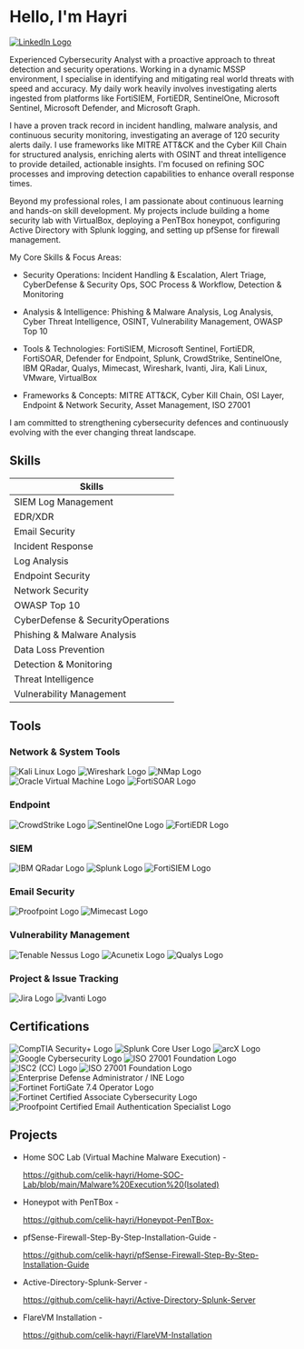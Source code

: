 # Hello, I'm Hayri
<a href="https://www.linkedin.com/in/hayri-celik/">
    <img src="https://img.shields.io/badge/-LinkedIn-0077B5?style=for-the-badge&logo=linkedin&logoColor=white" alt="LinkedIn Logo" />
</a>

Experienced Cybersecurity Analyst with a proactive approach to threat detection and security operations. Working in a dynamic MSSP environment, I specialise in identifying and mitigating real world threats with speed and accuracy. My daily work heavily involves investigating alerts ingested from platforms like FortiSIEM, FortiEDR, SentinelOne, Microsoft Sentinel, Microsoft Defender, and Microsoft Graph.

I have a proven track record in incident handling, malware analysis, and continuous security monitoring, investigating an average of 120 security alerts daily. I use frameworks like MITRE ATT&CK and the Cyber Kill Chain for structured analysis, enriching alerts with OSINT and threat intelligence to provide detailed, actionable insights. I'm focused on refining SOC processes and improving detection capabilities to enhance overall response times.

Beyond my professional roles, I am passionate about continuous learning and hands-on skill development. My projects include building a home security lab with VirtualBox, deploying a PenTBox honeypot, configuring Active Directory with Splunk logging, and setting up pfSense for firewall management. 

My Core Skills & Focus Areas:
* Security Operations: Incident Handling & Escalation, Alert Triage, CyberDefense & Security Ops, SOC Process & Workflow, Detection & Monitoring

* Analysis & Intelligence: Phishing & Malware Analysis, Log Analysis, Cyber Threat Intelligence, OSINT, Vulnerability Management, OWASP Top 10

* Tools & Technologies: FortiSIEM, Microsoft Sentinel, FortiEDR, FortiSOAR, Defender for Endpoint, Splunk, CrowdStrike, SentinelOne, IBM QRadar, Qualys, Mimecast, Wireshark, Ivanti, Jira, Kali Linux, VMware, VirtualBox

* Frameworks & Concepts: MITRE ATT&CK, Cyber Kill Chain, OSI Layer, Endpoint & Network Security, Asset Management, ISO 27001

I am committed to strengthening cybersecurity defences and continuously evolving with the ever changing threat landscape.

## Skills

| Skills                                        |
|-----------------------------------------------|
| SIEM Log Management         | 
| EDR/XDR                     | 
| Email Security              |
| Incident Response           | 
| Log Analysis                | 
| Endpoint Security           | 
| Network Security            |
| OWASP Top 10                |
| CyberDefense & SecurityOperations |
| Phishing & Malware Analysis       |
| Data Loss Prevention              |
| Detection & Monitoring            |
| Threat Intelligence               |
| Vulnerability Management          |

## Tools

### Network & System Tools
<div>
    <img src="https://img.shields.io/badge/Kali_Linux-557C94?style=for-the-badge&logo=kali-linux&logoColor=white" alt="Kali Linux Logo" />
    <img src="https://img.shields.io/badge/Wireshark-1679A7?style=for-the-badge&logo=wireshark&logoColor=white" alt="Wireshark Logo" />
    <img src="https://img.shields.io/badge/NMap-FF7A00?style=for-the-badge&logo=nmap&logoColor=white" alt="NMap Logo" />
    <img src="https://img.shields.io/badge/Oracle_Virtual_Machine-F80000?style=for-the-badge&logo=oracle&logoColor=white" alt="Oracle Virtual Machine Logo" />
    <img src="https://img.shields.io/badge/FortiSOAR-F26B00?style=for-the-badge&logo=fortinet&logoColor=white" alt="FortiSOAR Logo" />

</div>

### Endpoint
<div>
    <img src="https://img.shields.io/badge/CrowdStrike-E62117?style=for-the-badge&logo=crowdstrike&logoColor=white" alt="CrowdStrike Logo" />
    <img src="https://img.shields.io/badge/SentinelOne-6719FF?style=for-the-badge&logo=sentinelone&logoColor=white" alt="SentinelOne Logo" />
    <img src="https://img.shields.io/badge/FortiEDR-0058A6?style=for-the-badge&logo=fortinet&logoColor=white" alt="FortiEDR Logo" />

</div>

### SIEM
<div>
    <img src="https://img.shields.io/badge/IBM_QRadar-052FAD?style=for-the-badge&logo=ibm&logoColor=white" alt="IBM QRadar Logo" />
    <img src="https://img.shields.io/badge/Splunk-000000?style=for-the-badge&logo=splunk&logoColor=white" alt="Splunk Logo" />
    <img src="https://img.shields.io/badge/FortiSIEM-F26B00?style=for-the-badge&logo=fortinet&logoColor=white" alt="FortiSIEM Logo" />

</div>

### Email Security
<div>
    <img src="https://img.shields.io/badge/Proofpoint-3DDEB7?style=for-the-badge&logo=proofpoint&logoColor=black" alt="Proofpoint Logo" />
    <img src="https://img.shields.io/badge/Mimecast-00A7E1?style=for-the-badge&logo=mimecast&logoColor=white" alt="Mimecast Logo" />

</div>

### Vulnerability Management
<div>
    <img src="https://img.shields.io/badge/Tenable_Nessus-00C7B7?style=for-the-badge&logo=tenable&logoColor=white" alt="Tenable Nessus Logo" />
    <img src="https://img.shields.io/badge/Acunetix-FF0000?style=for-the-badge&logo=acunetix&logoColor=white" alt="Acunetix Logo" />
    <img src="https://img.shields.io/badge/Qualys-00A9E0?style=for-the-badge&logo=qualys&logoColor=white" alt="Qualys Logo" />

</div>

### Project & Issue Tracking
<div>
   <img src="https://img.shields.io/badge/Jira-0052CC?style=for-the-badge&logo=jira&logoColor=white" alt="Jira Logo" /> 
    <img src="https://img.shields.io/badge/Ivanti-663399?style=for-the-badge&logo=ivanti&logoColor=white" alt="Ivanti Logo" />

</div>


## Certifications
<div>
<img src="https://img.shields.io/badge/CompTIA_Security%2B-FF0000?style=for-the-badge&logo=comptia&logoColor=white" alt="CompTIA Security+ Logo" />
<img src="https://img.shields.io/badge/Splunk%20Core%20User-000000?style=for-the-badge&logo=splunk&logoColor=white" alt="Splunk Core User Logo" />
<img src="https://img.shields.io/badge/arcX-FF6600?style=for-the-badge&logo=arcx&logoColor=white" alt="arcX Logo" />
<img src="https://img.shields.io/badge/Google_Cybersecurity-4285F4?style=for-the-badge&logo=google&logoColor=white" alt="Google Cybersecurity Logo" />
<img src="https://img.shields.io/badge/CyberSecurity_Analyst_CNL-00ADEF?style=for-the-badge&logo=iso&logoColor=white" alt="ISO 27001 Foundation Logo" />
<img src="https://img.shields.io/badge/ISC2(CC)-0073b1?style=for-the-badge&logo=isc2&logoColor=white" alt="ISC2 (CC) Logo" />
<img src="https://img.shields.io/badge/ISO27001_Foundation-00ADEF?style=for-the-badge&logo=iso&logoColor=white" alt="ISO 27001 Foundation Logo" />
<img src="https://img.shields.io/badge/Enterprise%20Defense%20Administrator-0874c7?style=for-the-badge&logo=ine&logoColor=white" alt="Enterprise Defense Administrator / INE Logo" />
<img src="https://img.shields.io/badge/Fortinet%20FortiGate%207.4%20Operator-0058A6?style=for-the-badge&logo=fortinet&logoColor=white" alt="Fortinet FortiGate 7.4 Operator Logo" />
<img src="https://img.shields.io/badge/Fortinet%20Certified%20Associate%20Cybersecurity-0058A6?style=for-the-badge&logo=fortinet&logoColor=white" alt="Fortinet Certified Associate Cybersecurity Logo" />
<img src="https://img.shields.io/badge/Proofpoint%20Certified%20Email%20Authentication%20Specialist-3DDEB7?style=for-the-badge&logo=proofpoint&logoColor=black" alt="Proofpoint Certified Email Authentication Specialist Logo" />
</div>

## Projects
- Home SOC Lab (Virtual Machine Malware Execution) - <div>https://github.com/celik-hayri/Home-SOC-Lab/blob/main/Malware%20Execution%20(Isolated) <div>

- Honeypot with PenTBox - <div>https://github.com/celik-hayri/Honeypot-PenTBox- <div>

- pfSense-Firewall-Step-By-Step-Installation-Guide - <div>https://github.com/celik-hayri/pfSense-Firewall-Step-By-Step-Installation-Guide <div>

- Active-Directory-Splunk-Server - <div>https://github.com/celik-hayri/Active-Directory-Splunk-Server <div>
- FlareVM Installation - <div>https://github.com/celik-hayri/FlareVM-Installation<div>


 
